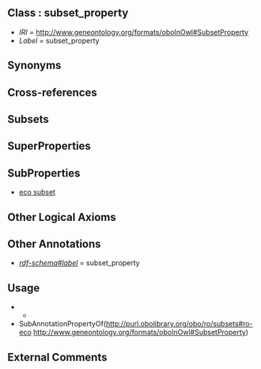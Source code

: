 
## Class : subset_property

 * *IRI* = http://www.geneontology.org/formats/oboInOwl#SubsetProperty
 * *Label* = subset_property

## Synonyms


## Cross-references


## Subsets


## SuperProperties


## SubProperties

 * [eco subset](../../co/subsets#ro-eco.md)

## Other Logical Axioms


## Other Annotations

 * *[rdf-schema#label](../../el/rdf-schema#label.md)* = subset_property

## Usage

 * -
 * SubAnnotationPropertyOf(<http://purl.obolibrary.org/obo/ro/subsets#ro-eco> <http://www.geneontology.org/formats/oboInOwl#SubsetProperty>)

## External Comments

